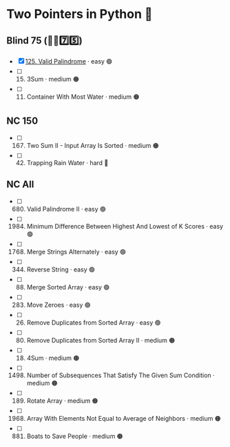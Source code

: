 # Two Pointers in Python 🐍

## Blind 75 (🧑‍🦯7️⃣5️⃣)
- [x] [125. Valid Palindrome](https://github.com/flenhu/leetcode/blob/main/Python/02_twoPointers/125_validPalindrome.ipynb) · easy 🟢  
- [ ] 15. 3Sum · medium 🟠
- [ ] 11. Container With Most Water · medium 🟠

## NC 150

- [ ] 167. Two Sum II - Input Array Is Sorted · medium 🟠
- [ ] 42. Trapping Rain Water · hard 🔴

## NC All
- [ ] 680. Valid Palindrome II · easy 🟢  
- [ ] 1984. Minimum Difference Between Highest And Lowest of K Scores · easy 🟢 
- [ ] 1768. Merge Strings Alternately · easy 🟢  
- [ ] 344. Reverse String · easy 🟢  
- [ ] 88. Merge Sorted Array · easy 🟢  
- [ ] 283. Move Zeroes  · easy 🟢  
- [ ] 26. Remove Duplicates from Sorted Array · easy 🟢  
- [ ] 80. Remove Duplicates from Sorted Array II · medium 🟠
- [ ] 18. 4Sum · medium 🟠
- [ ] 1498. Number of Subsequences That Satisfy The Given Sum Condition · medium 🟠
- [ ] 189. Rotate Array · medium 🟠
- [ ] 1968. Array With Elements Not Equal to Average of Neighbors · medium 🟠
- [ ] 881. Boats to Save People · medium 🟠
